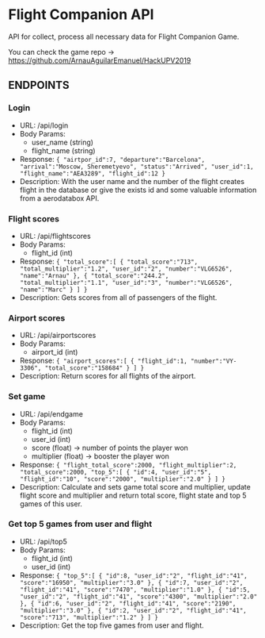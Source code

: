 # Flight Companion API

API for collect, process all necessary data for Flight Companion Game.

You can check the game repo -> https://github.com/ArnauAguilarEmanuel/HackUPV2019

## ENDPOINTS

### Login

 - URL: /api/login
 - Body Params: 
    - user_name (string)
    - flight_name (string)
 - Response:
`{
    "airtpor_id":7,
    "departure":"Barcelona",
    "arrival":"Moscow, Sheremetyevo",
    "status":"Arrived",
    "user_id":1,
    "flight_name":"AEA3289",
    "flight_id":12
}`
 - Description: With the user name and the number of the flight creates flight in the database or give the exists id and some valuable information from a aerodatabox API.

### Flight scores

 - URL: /api/flightscores
 - Body Params: 
    - flight_id (int)
 - Response:
`{
    "total_score":[
        {
            "total_score":"713",
            "total_multiplier":"1.2",
            "user_id":"2",
            "number":"VLG6526",
            "name":"Arnau"
        },
        {
            "total_score":"244.2",
            "total_multiplier":"1.1",
            "user_id":"3",
            "number":"VLG6526",
            "name":"Marc"
        }
    ]
}`
 - Description: Gets scores from all of passengers of the flight.

### Airport scores

 - URL: /api/airportscores
 - Body Params: 
    - airport_id (int)
 - Response:
`{
    "airport_scores":[
        {
            "flight_id":1,
            "number":"VY-3306",
            "total_score":"158684"
        }
    ]
}`
 - Description: Return scores for all flights of the airport.

### Set game

 - URL: /api/endgame
 - Body Params: 
    - flight_id (int)
    - user_id (int)
    - score (float) -> number of points the player won
    - multiplier (float) -> booster the player won
 - Response:
`{
    "flight_total_score":2000,
    "flight_multiplier":2,
    "total_score":2000,
    "top_5":[
        {
            "id":4,
            "user_id":"5",
            "flight_id":"10",
            "score":"2000",
            "multiplier":"2.0"
        }
    ]
}`
 - Description: Calculate and sets game total score and multiplier, update flight score and multiplier and return total score, flight state and top 5 games of this user.
 
### Get top 5 games from user and flight

 - URL: /api/top5
 - Body Params: 
    - flight_id (int)
    - user_id (int)
 - Response:
`{
    "top_5":[
        {
            "id":8,
            "user_id":"2",
            "flight_id":"41",
            "score":"16950",
            "multiplier":"3.0"
        },
        {
            "id":7,
            "user_id":"2",
            "flight_id":"41",
            "score":"7470",
            "multiplier":"1.0"
        },
        {
            "id":5,
            "user_id":"2",
            "flight_id":"41",
            "score":"4300",
            "multiplier":"2.0"
        },
        {
            "id":6,
            "user_id":"2",
            "flight_id":"41",
            "score":"2190",
            "multiplier":"3.0"
        },
        {
            "id":2,
            "user_id":"2",
            "flight_id":"41",
            "score":"713",
            "multiplier":"1.2"
        }
    ]
}`
 - Description: Get the top five games from user and flight.
 
